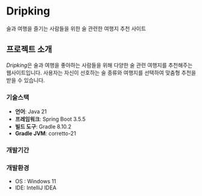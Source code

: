 # Dripking
술과 여행을 즐기는 사람들을 위한 술 관련한 여행지 추천 사이트

## 프로젝트 소개
*Dripking*은 술과 여행을 좋아하는 사람들을 위해 다양한 술 관련 여행지를 추천해주는 웹사이트입니다. 사용자는 자신이 선호하는 술 종류와 여행지를 선택하여 맞춤형 추천을 받을 수 있습니다.

### 기술스택
- **언어**: Java 21
- **프레임워크**: Spring Boot 3.5.5
- **빌드 도구**: Gradle 8.10.2
- **Gradle JVM**: corretto-21

### 개발기간

### 개발환경
- OS : Windows 11
- IDE: IntelliJ IDEA


